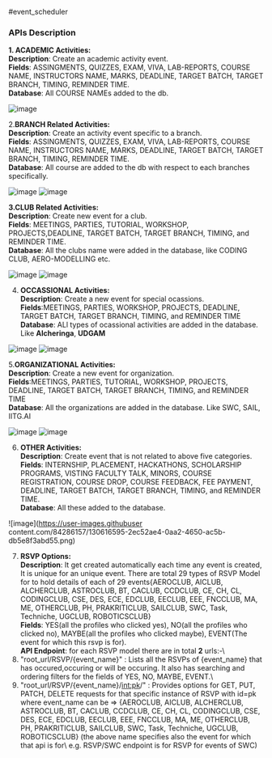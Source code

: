#event_scheduler
### APIs Description




**1. ACADEMIC Activities:**\
**Description**: Create an academic activity event.\
**Fields**: ASSINGMENTS, QUIZZES, EXAM, VIVA, LAB-REPORTS, COURSE NAME, INSTRUCTORS NAME, MARKS, DEADLINE, TARGET BATCH, TARGET BRANCH, TIMING, REMINDER TIME.\
**Database**: All COURSE NAMEs added to the db.


![image](https://user-images.githubusercontent.com/84286157/130612621-7dd05c7f-2ead-4775-95a1-94893dd4c3d5.png)








 2.**BRANCH Related Activities:** \
 **Description**: Create an activity event specific to a branch.\
 **Fields**: ASSINGMENTS, QUIZZES, EXAM, VIVA, LAB-REPORTS, COURSE NAME, INSTRUCTORS NAME, MARKS, DEADLINE, TARGET BATCH, TARGET BRANCH, TIMING, REMINDER TIME.\
 **Database**: All course are added to the db with respect to each branches specifically.


 
![image](https://user-images.githubusercontent.com/84286157/130613733-386bb2d4-dbdb-4a2b-a53f-f1c46f60065d.png)
![image](https://user-images.githubusercontent.com/84286157/130617046-9816045c-d2b1-4d47-ac4a-ef9a69e9d3a9.png) 








 **3.CLUB Related Activities:**\
 **Description**: Create new event for a club.\
 **Fields**: MEETINGS, PARTIES, TUTORIAL, WORKSHOP, PROJECTS,DEADLINE, TARGET BATCH, TARGET BRANCH, TIMING, and REMINDER TIME.\
 **Database**: All the clubs name were added in the database, like CODING CLUB, AERO-MODELLING etc.
 

![image](https://user-images.githubusercontent.com/84286157/130614286-9f5f6285-ed3d-4768-bdac-d9ddffb772b5.png)
![image](https://user-images.githubusercontent.com/84286157/130614347-8f409e4a-d291-4734-8c0d-597722fc7da3.png)








4. **OCCASSIONAL Activities:** \
**Description**: Create a new event for special ocassions.\
**Fields**:MEETINGS, PARTIES, WORKSHOP, PROJECTS, DEADLINE, TARGET BATCH, TARGET BRANCH, TIMING, and REMINDER TIME\
**Database**: ALl types of ocassional activities are added in the database. Like **Alcheringa**, **UDGAM**


![image](https://user-images.githubusercontent.com/84286157/130615002-a74164f7-9244-4da2-a9ea-dcf4e1b2a84e.png)
![image](https://user-images.githubusercontent.com/84286157/130615088-9b974d13-87d7-4745-8d51-90cfdee2c5c0.png)










5.**ORGANIZATIONAL Activities:**\
**Description**:  Create a new event for organization.\
**Fields**:MEETINGS, PARTIES, TUTORIAL, WORKSHOP, PROJECTS, DEADLINE, TARGET BATCH, TARGET BRANCH, TIMING, and REMINDER TIME\
**Database**: All the organizations are added in the database. Like SWC, SAIL, IITG.AI


![image](https://user-images.githubusercontent.com/84286157/130615591-cca02da9-7f9c-4bd4-9f33-ee2762f5df55.png)
![image](https://user-images.githubusercontent.com/84286157/130615631-ebe65b87-6cf9-4ee6-aeb3-7fc22c8089d6.png)








 6. **OTHER Activities:**\
 **Description**: Create event that is not related to above five categories.\
 **Fields**: INTERNSHIP, PLACEMENT, HACKATHONS, SCHOLARSHIP PROGRAMS, VISTING FACULTY TALK, MINORS, COURSE REGISTRATION, COURSE DROP, COURSE FEEDBACK, FEE PAYMENT,  DEADLINE,                  TARGET BATCH, TARGET BRANCH, TIMING, and REMINDER TIME.\
 **Database**: All these added to the database.

![image](https://user-images.githubuser content.com/84286157/130616595-2ec52ae4-0aa2-4650-ac5b-db5e8f3abd55.png)


7. **RSVP Options:**\
**Description**: It get created automatically each time any event is created, It is unique for an unique event. There are total 29 types of RSVP Model for to hold details of each of 29 events{AEROCLUB, AICLUB, ALCHERCLUB, ASTROCLUB, BT, CACLUB, CCDCLUB, CE, CH, CL, CODINGCLUB, CSE, DES, ECE, EDCLUB, EECLUB, EEE, FNCCLUB, MA, ME, OTHERCLUB, PH, PRAKRITICLUB, SAILCLUB, SWC, Task, Techniche, UGCLUB, ROBOTICSCLUB}\
**Fields**: YES(all the profiles who clicked yes), NO(all the profiles who clicked no), MAYBE(all the profiles who clicked maybe), EVENT(The event for which this rsvp is for).\
**API Endpoint**: for each RSVP model there are in total **2** urls:-\
1. "root_url/RSVP/{event_name}" : Lists all the RSVPs of {event_name} that has occured,occuring or will be occuring. It also has searching and ordering filters for the fields of YES, NO, MAYBE, EVENT.\
2. "root_url/RSVP/{event_name}/<int:pk>/" : Provides options for GET, PUT, PATCH, DELETE requests for that specific instance of RSVP with id=pk\
where event_name can be => {AEROCLUB, AICLUB, ALCHERCLUB, ASTROCLUB, BT, CACLUB, CCDCLUB, CE, CH, CL, CODINGCLUB, CSE, DES, ECE, EDCLUB, EECLUB, EEE, FNCCLUB, MA, ME, OTHERCLUB, PH, PRAKRITICLUB, SAILCLUB, SWC, Task, Techniche, UGCLUB, ROBOTICSCLUB} (the above name specifies also the event for which that api is for\ e.g. RSVP/SWC endpoint is for RSVP for events of SWC)
